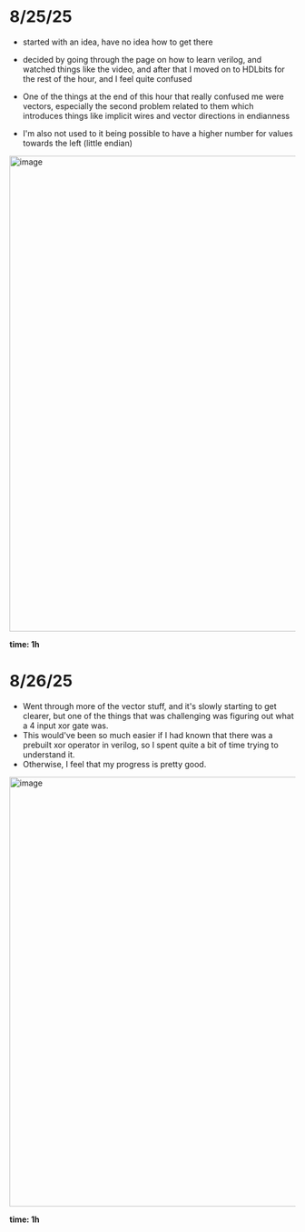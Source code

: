 # 8/25/25

- started with an idea, have no idea how to get there

- decided by going through the page on how to learn verilog, and watched things like the video, and after that I moved on to HDLbits for the rest of the hour, and I feel quite confused
- One of the things at the end of this hour that really confused me were vectors, especially the second problem related to them which introduces things like implicit wires and vector directions in endianness
- I'm also not used to it being possible to have a higher number for values towards the left (little endian)

<img width="1398" height="837" alt="image" src="https://github.com/user-attachments/assets/551ff2ef-bf6a-4439-be51-a47b9898ca3d" />

**time: 1h**

# 8/26/25

- Went through more of the vector stuff, and it's slowly starting to get clearer, but one of the things that was challenging was figuring out what a 4 input xor gate was.
- This would've been so much easier if I had known that there was a prebuilt xor operator in verilog, so I spent quite a bit of time trying to understand it.
- Otherwise, I feel that my progress is pretty good.

<img width="1321" height="756" alt="image" src="https://github.com/user-attachments/assets/738ed784-1b9a-456d-ba1b-712886625a50" />

**time: 1h**
